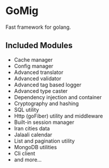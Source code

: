 # GoMig

Fast framework for golang.

## Included Modules

- Cache manager
- Config manager
- Advanced translator
- Advanced validator
- Advanced tag based logger
- Advanced type caster
- Dependency injection and container
- Cryptography and hashing
- SQL utility
- Http (goFiber) utility and middleware
- Built-in session manager
- Iran cities data
- Jalaali calendar
- List and pagination utility
- MongoDB utilities
- Cli client
- and more...
